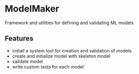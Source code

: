# ModelMaker
Framework and utilities for defining and validating ML models

## Features

- install a system tool for creation and validation of models
- create and initialize model with skeleton model
- validate model
- write custom tests for each model
